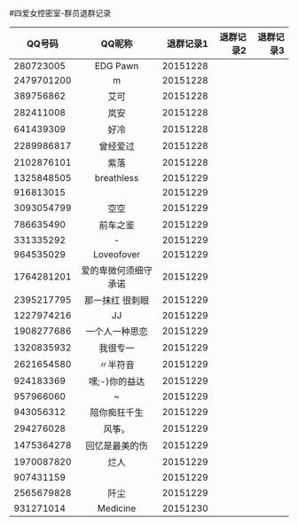 #四爱女控密室-群员退群记录

| QQ号码        | QQ昵称           | 退群记录1   | 退群记录2	| 退群记录3	|
| ------------- |:-------------:   | -----:           | -----:           | -----:           |
|280723005|EDG    Pawn|20151228| | |
|2479701200|m|20151228| | |
|389756862|艾可|20151228| | |
|282411008|岚安|20151228| | |
|641439309|好冷|20151228| | |
|2289986817|曾经爱过|20151228| | |
|2102876101|紫落|20151228| | |
|1325848505|breathless|20151229| | |
|916813015||20151229| | |
|3093054799|空空|20151229| | |
|786635490|前车之鉴|20151229| | |
|331335292|-|20151229| | |
|964535029|Loveofover|20151229| | |
|1764281201|爱的卑微何须细守承诺|20151229| | |
|2395217795|那一抹红 很刺眼|20151229| | |   
|1227974216|JJ|20151229| | |
|1908277686|一个人一种思恋|20151229| | |
|1320835932|我很专一|20151229| | |
|2621654580|〃半符音|20151229| | |
|924183369|嘿;-)你的益达|20151229| | |
|957966060|~|20151229| | |
|943056312|陪你痴狂千生|20151229| | |
|294276028|风筝。|20151229| | |
|1475364278|回忆是最美的伤|20151229| | |
|1970087820|烂人|20151229| | |
|907431159||20151229| | |
|2565679828|阡尘|20151229| | |
|931271014|Medicine|20151230| | |

